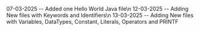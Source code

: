 07-03-2025 -- Added one Hello World Java file\n
12-03-2025 -- Adding New files with Keywords and Identifiers\n
13-03-2025  -- Adding New files with Variables, DataTypes, Constant, Literals, Operators and PRINTF
